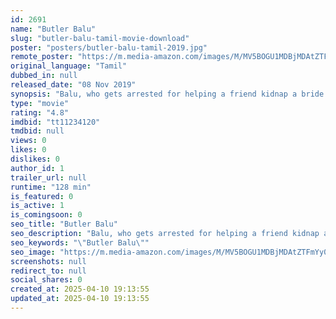 ```yaml
---
id: 2691
name: "Butler Balu"
slug: "butler-balu-tamil-movie-download"
poster: "posters/butler-balu-tamil-2019.jpg"
remote_poster: "https://m.media-amazon.com/images/M/MV5BOGU1MDBjMDAtZTFmYy00ODE5LTk2NzctZjE4OGM5ZmVmNzVjXkEyXkFqcGc@._V1_SX300.jpg"
original_language: "Tamil"
dubbed_in: null
released_date: "08 Nov 2019"
synopsis: "Balu, who gets arrested for helping a friend kidnap a bride from a wedding hall."
type: "movie"
rating: "4.8"
imdbid: "tt11234120"
tmdbid: null
views: 0
likes: 0
dislikes: 0
author_id: 1
trailer_url: null
runtime: "128 min"
is_featured: 0
is_active: 1
is_comingsoon: 0
seo_title: "Butler Balu"
seo_description: "Balu, who gets arrested for helping a friend kidnap a bride from a wedding hall."
seo_keywords: "\"Butler Balu\""
seo_image: "https://m.media-amazon.com/images/M/MV5BOGU1MDBjMDAtZTFmYy00ODE5LTk2NzctZjE4OGM5ZmVmNzVjXkEyXkFqcGc@._V1_SX300.jpg"
screenshots: null
redirect_to: null
social_shares: 0
created_at: 2025-04-10 19:13:55
updated_at: 2025-04-10 19:13:55
---
```


